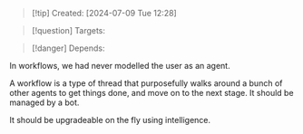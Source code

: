 
>[!tip] Created: [2024-07-09 Tue 12:28]

>[!question] Targets: 

>[!danger] Depends: 

In workflows, we had never modelled the user as an agent.

A workflow is a type of thread that purposefully walks around a bunch of other agents to get things done, and move on to the next stage.  It should be managed by a bot.

It should be upgradeable on the fly using intelligence.